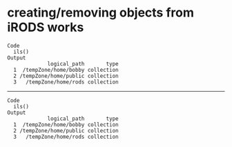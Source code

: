 # creating/removing objects from iRODS works

    Code
      ils()
    Output
                 logical_path       type
      1  /tempZone/home/bobby collection
      2 /tempZone/home/public collection
      3   /tempZone/home/rods collection

---

    Code
      ils()
    Output
                 logical_path       type
      1  /tempZone/home/bobby collection
      2 /tempZone/home/public collection
      3   /tempZone/home/rods collection

